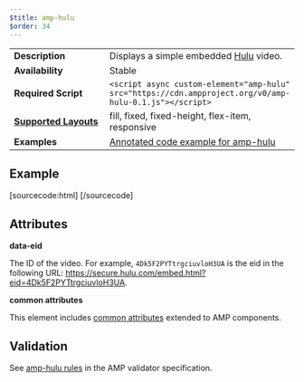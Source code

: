 ```yaml
---
$title: amp-hulu
$order: 34
---
```


<!---
Copyright 2016 The AMP HTML Authors. All Rights Reserved.

Licensed under the Apache License, Version 2.0 (the "License");
you may not use this file except in compliance with the License.
You may obtain a copy of the License at

      http://www.apache.org/licenses/LICENSE-2.0

Unless required by applicable law or agreed to in writing, software
distributed under the License is distributed on an "AS-IS" BASIS,
WITHOUT WARRANTIES OR CONDITIONS OF ANY KIND, either express or implied.
See the License for the specific language governing permissions and
limitations under the License.
-->



<table>
  <tr>
    <td width="40%"><strong>Description</strong></td>
    <td>Displays a simple embedded <a href="http://www.hulu.com">Hulu</a> video.</td>
  </tr>
  <tr>
    <td width="40%"><strong>Availability</strong></td>
    <td>Stable</td>
  </tr>
  <tr>
    <td width="40%"><strong>Required Script</strong></td>
    <td><code>&lt;script async custom-element="amp-hulu" src="https://cdn.ampproject.org/v0/amp-hulu-0.1.js">&lt;/script></code></td>
  </tr>
  <tr>
    <td class="col-fourty"><strong><a href="https://www.ampproject.org/docs/guides/responsive/control_layout.html">Supported Layouts</a></strong></td>
    <td>fill, fixed, fixed-height, flex-item, responsive</td>
  </tr>
  <tr>
    <td width="40%"><strong>Examples</strong></td>
    <td><a href="https://ampbyexample.com/components/amp-hulu/">Annotated code example for amp-hulu</a></td>
  </tr>
</table>

## Example

[sourcecode:html]
<amp-hulu width="412" height="213" layout="responsive"
  data-eid="4Dk5F2PYTtrgciuvloH3UA">
</amp-hulu>
[/sourcecode]

## Attributes

**data-eid**

The ID of the video. For example, `4Dk5F2PYTtrgciuvloH3UA` is the eid in the following URL: https://secure.hulu.com/embed.html?eid=4Dk5F2PYTtrgciuvloH3UA.

**common attributes**

This element includes [common attributes](https://www.ampproject.org/docs/reference/common_attributes) extended to AMP components.

## Validation

See [amp-hulu rules](https://github.com/ampproject/amphtml/blob/master/extensions/amp-hulu/0.1/validator-amp-hulu.protoascii) in the AMP validator specification.
